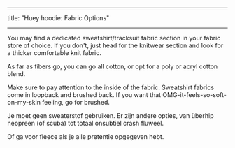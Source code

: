 - - -
title: "Huey hoodie: Fabric Options"
- - -

You may find a dedicated sweatshirt/tracksuit fabric section in your fabric store of choice. If you don't, just head for the knitwear section and look for a thicker comfortable knit fabric.

As far as fibers go, you can go all cotton, or opt for a poly or acryl cotton blend.

Make sure to pay attention to the inside of the fabric. Sweatshirt fabrics come in loopback and brushed back. If you want that OMG-it-feels-so-soft-on-my-skin feeling, go for brushed.

<Note>

Je moet geen sweaterstof gebruiken. Er zijn andere opties, van überhip neopreen (of scuba) tot totaal onsubtiel crash fluweel.

Of ga voor fleece als je alle pretentie opgegeven hebt.

</Note>

